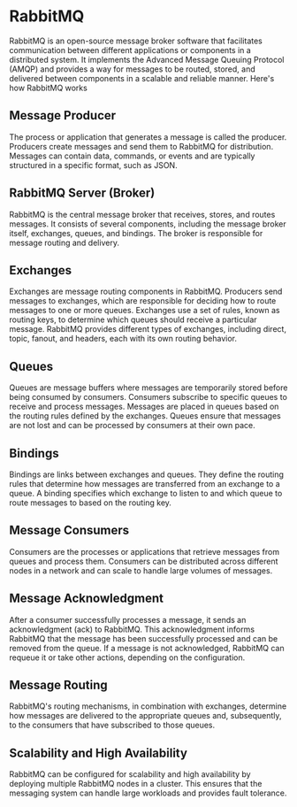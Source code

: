 # RabbitMQ
RabbitMQ is an open-source message broker software that facilitates communication between different applications or components in a distributed system. It implements the Advanced Message Queuing Protocol (AMQP) and provides a way for messages to be routed, stored, and delivered between components in a scalable and reliable manner. Here's how RabbitMQ works


## Message Producer
The process or application that generates a message is called the producer. Producers create messages and send them to RabbitMQ for distribution. Messages can contain data, commands, or events and are typically structured in a specific format, such as JSON.
## RabbitMQ Server (Broker)
RabbitMQ is the central message broker that receives, stores, and routes messages. It consists of several components, including the message broker itself, exchanges, queues, and bindings. The broker is responsible for message routing and delivery.
## Exchanges
Exchanges are message routing components in RabbitMQ. Producers send messages to exchanges, which are responsible for deciding how to route messages to one or more queues. Exchanges use a set of rules, known as routing keys, to determine which queues should receive a particular message. RabbitMQ provides different types of exchanges, including direct, topic, fanout, and headers, each with its own routing behavior.
## Queues
Queues are message buffers where messages are temporarily stored before being consumed by consumers. Consumers subscribe to specific queues to receive and process messages. Messages are placed in queues based on the routing rules defined by the exchanges. Queues ensure that messages are not lost and can be processed by consumers at their own pace.
## Bindings
Bindings are links between exchanges and queues. They define the routing rules that determine how messages are transferred from an exchange to a queue. A binding specifies which exchange to listen to and which queue to route messages to based on the routing key.
## Message Consumers
Consumers are the processes or applications that retrieve messages from queues and process them. Consumers can be distributed across different nodes in a network and can scale to handle large volumes of messages.
## Message Acknowledgment
After a consumer successfully processes a message, it sends an acknowledgment (ack) to RabbitMQ. This acknowledgment informs RabbitMQ that the message has been successfully processed and can be removed from the queue. If a message is not acknowledged, RabbitMQ can requeue it or take other actions, depending on the configuration.
## Message Routing
RabbitMQ's routing mechanisms, in combination with exchanges, determine how messages are delivered to the appropriate queues and, subsequently, to the consumers that have subscribed to those queues.
## Scalability and High Availability
RabbitMQ can be configured for scalability and high availability by deploying multiple RabbitMQ nodes in a cluster. This ensures that the messaging system can handle large workloads and provides fault tolerance.
